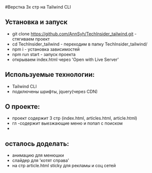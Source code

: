 
#Верстка 3х стр на Tailwind CLI

## Установка и запуск
- git clone https://github.com/AnnSyh/TechInsider_tailwind.git - стягиваем проект
- cd TechInsider_tailwind  - переходим в папку TechInsider_tailwind/
- npm i  - установка зависимостей
- npm run start - запуск проекта
- открываем index.html через 'Open with Live Server'

## Используемые технологии:
- Tailwind CLI
- подключены шрифты, jquery(через CDN)

## О проекте:
- проект содержит 3 стр (index.html, articles.html, article.html)
- гл -содержит выезжающие меню и попап с поиском
- 
## осталось доделать:
- анимацию для менюшки 
- слайдер для 'котят справа' 
- на стр article.html sticky для рекламы и соц сетей
